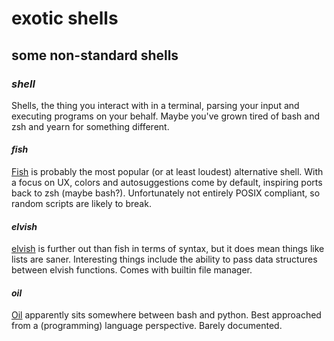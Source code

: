 # exotic shells

## some non-standard shells


### _shell_

Shells, the thing you interact with in a terminal,
parsing your input and executing programs on your behalf.
Maybe you've grown tired of bash and zsh
and yearn for something different.

#### _fish_

[Fish][fish] is probably the most popular (or at least loudest) alternative shell.
With a focus on UX, colors and autosuggestions come by default,
inspiring ports back to zsh (maybe bash?).
Unfortunately not entirely POSIX compliant,
so random scripts are likely to break.

#### _elvish_

[elvish][elvish] is further out than fish in terms of syntax,
but it does mean things like lists are saner.
Interesting things include the ability to pass data structures between elvish functions.
Comes with builtin file manager.

#### _oil_

[Oil][oil] apparently sits somewhere between bash and python.
Best approached from a (programming) language perspective.
Barely documented.




[elvish]: https://elv.sh/
[fish]: https://fishshell.com/
[oil]: https://www.oilshell.org/
